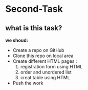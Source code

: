 # Second-Task
## what is this task?
**we shoud:** 
- Create a repo on GitHub
- Clone this repo on local area
- Create different HTML pages :
  1. registration form using HTML
  2. order and unordered list
  3. creat table using HTML
- Push the work

